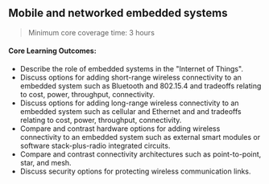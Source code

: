 ## Mobile and networked embedded systems

> Minimum core coverage time: 3 hours

#### Core Learning Outcomes:

- Describe the role of embedded systems in the "Internet of Things".
- Discuss options for adding short-range wireless connectivity to an embedded system such as Bluetooth and 802.15.4 and tradeoffs relating to cost, power, throughput, connectivity.
- Discuss options for adding long-range wireless connectivity to an embedded system such as cellular and Ethernet and and tradeoffs relating to cost, power, throughput, connectivity.
- Compare and contrast hardware options for adding wireless connectivity to an embedded system such as external smart modules or software stack-plus-radio integrated circuits.
- Compare and contrast connectivity architectures such as point-to-point, star, and mesh.
- Discuss security options for protecting wireless communication links. 
